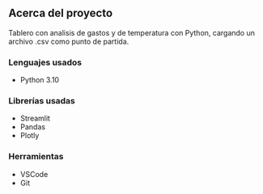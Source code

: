 ## **Acerca del proyecto**

Tablero con analisis de gastos y de temperatura con Python, cargando un archivo .csv como punto de partida.

### **Lenguajes usados**

- Python 3.10

### **Librerías usadas** 

- Streamlit
- Pandas
- Plotly

### **Herramientas** 

- VSCode
- Git